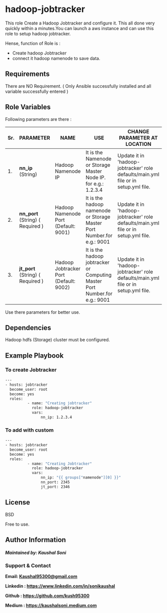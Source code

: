 hadoop-jobtracker
=================

This role Create a Hadoop Jobtracker  and configure it. This all done very quickly within a minutes.You can launch a aws instance and can use this role to setup hadoop jobtracker.

Hense, function of Role is :

- Create hadoop Jobtracker
- connect it hadoop namenode to save data.

Requirements
------------
There are NO Requirement. ( Only Ansible successfully installed and all variable successfully entered )

Role Variables
--------------

Following parameters are there : 

| Sr.|  PARAMETER | NAME  | USE  | CHANGE PARAMETER AT LOCATION |
| ------------ | ------------ | ------------ | ------------ | ------------ |
|1. |   <b>nn_ip</b>     (String)  | Hadoop Namenode IP  | It is the Namenode or Storage Master Node IP. for e.g.: 1.2.3.4 | Update it in 'hadoop-jobtracker' role defaults/main.yml file or in setup.yml file. |
|2. |   <b>nn_port</b>     (String) ( Required ) | Hadoop Namenode Port (Default: 9001)  | It is the hadoop namenode or Storage Master Port Number.for e.g.: 9001 | Update it in 'hadoop-jobtracker' role defaults/main.yml file or in setup.yml file. |
|3. |   <b>jt_port</b>     (String) ( Required ) | Hadoop Jobtracker Port (Default: 9002)  | It is the hadoop jobtracker or Computing Master Port Number.for e.g.: 9001 | Update it in 'hadoop-jobtracker' role defaults/main.yml file or in setup.yml file. |


Use there parameters for better use.

Dependencies
------------

Hadoop hdfs (Storage)  cluster  must be configured.

Example Playbook
----------------

### To create Jobtracker
```sh
---
- hosts: jobtracker
  become_user: root
  become: yes
  roles:
          - name: "Creating jobtracker"
            role: hadoop-jobtracker
            vars:
                nn_ip: 1.2.3.4
```
### To add with custom 
```sh
---
- hosts: jobtracker 
  become_user: root
  become: yes
  roles:
          - name: "Creating Jobtracker"
            role: hadoop-jobtracker
            vars:
                nn_ip: "{{ groups["namenode"][0] }}"
                nn_port: 2345
                jt_port: 2346

```

License
-------

BSD

Free to use.

Author Information
------------------

##### Maintained by: Kaushal Soni
 
### Support & Contact
<b>

Email: Kaushal95300@gmail.com

Linkedin : https://www.linkedin.com/in/sonikaushal

Github : https://github.com/kush95300

Medium : https://kaushalsoni.medium.com  </b>

<br>

